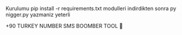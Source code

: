Kurulumu pip install -r requirements.txt modulleri indirdikten sonra py nigger.py yazmaniz yeterli

+90 TURKEY NUMBER SMS BOOMBER TOOL 🩵
